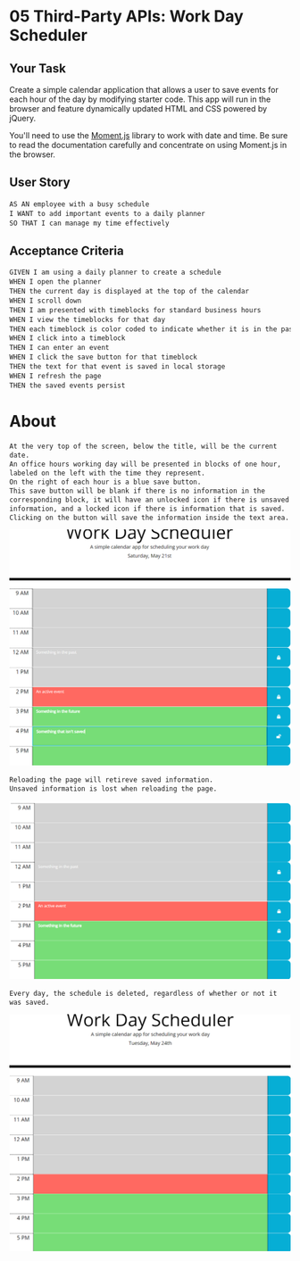 # 05 Third-Party APIs: Work Day Scheduler

## Your Task

Create a simple calendar application that allows a user to save events for each hour of the day by modifying starter code. This app will run in the browser and feature dynamically updated HTML and CSS powered by jQuery.

You'll need to use the [Moment.js](https://momentjs.com/) library to work with date and time. Be sure to read the documentation carefully and concentrate on using Moment.js in the browser.

## User Story

```md
AS AN employee with a busy schedule
I WANT to add important events to a daily planner
SO THAT I can manage my time effectively
```

## Acceptance Criteria

```md
GIVEN I am using a daily planner to create a schedule
WHEN I open the planner
THEN the current day is displayed at the top of the calendar
WHEN I scroll down
THEN I am presented with timeblocks for standard business hours
WHEN I view the timeblocks for that day
THEN each timeblock is color coded to indicate whether it is in the past, present, or future
WHEN I click into a timeblock
THEN I can enter an event
WHEN I click the save button for that timeblock
THEN the text for that event is saved in local storage
WHEN I refresh the page
THEN the saved events persist
```

# About #
```
At the very top of the screen, below the title, will be the current date.
An office hours working day will be presented in blocks of one hour, labeled on the left with the time they represent.
On the right of each hour is a blue save button.
This save button will be blank if there is no information in the corresponding block, it will have an unlocked icon if there is unsaved information, and a locked icon if there is information that is saved.
Clicking on the button will save the information inside the text area.
```
![Overview of entire page.](assets/images/overview.png)
```
Reloading the page will retireve saved information.
Unsaved information is lost when reloading the page.
```
![Unsaved information is gone when reloaded.](assets/images/reloaded.png)
```
Every day, the schedule is deleted, regardless of whether or not it was saved.
```
![All schedule information is deleted each day.](assets/images/newday.png)
